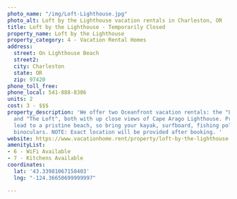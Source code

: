 ```yaml
---
photo_name: "/img/Loft-Lighthouse.jpg"
photo_alt: Loft by the Lighthouse vacation rentals in Charleston, OR
title: Loft by the Lighthouse - Temporarily Closed
property_name: Loft by the Lighthouse
property_category: 4 - Vacation Rental Homes
address:
  street: On Lighthouse Beach
  street2: 
  city: Charleston
  state: OR
  zip: 97420
phone_toll_free: 
phone_local: 541-888-8386
units: 2
cost: 3 - $$$
property_description: 'We offer two Oceanfront vacation rentals: the "Lighthouse Suite"
  and "The Loft", both with up close views of Cape Arago Lighthouse. Private steps
  lead to a pristine beach, so bring your kayak, surfboard, fishing pole, camera and
  binoculars. NOTE: Exact location will be provided after booking. '
website: https://www.vacationhome.rent/property/loft-by-the-lighthouse-suite/AB-6656504?medium=dynamic_campaign_feed&gclid=CjwKCAjwg-DpBRBbEiwAEV1_-L86x7Wj3OFsuCfpZp5_Y-rCiI0Q5CnmPXXXm8IucYz6F0lgiNn3TBoCTcMQAvD_BwE
amenityList:
- 6 - WiFi Available
- 7 - Kitchens Available
coordinates:
  lat: '43.33981067158403'
  lng: "-124.36650699999997"

---
```


